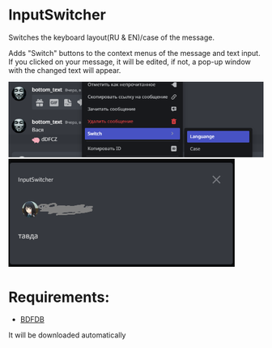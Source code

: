 # InputSwitcher
Switches the keyboard layout(RU & EN)/case of the message.

Adds "Switch" buttons to the context menus of the message and text input. If you clicked on your message, it will be edited, if not, a pop-up window with the changed text will appear.


![Image](./res/screenshot.png)
![Image1](./res/screenshot1.png)



# Requirements: 
- [BDFDB](https://mwittrien.github.io/downloader/?library)


It will be downloaded automatically

